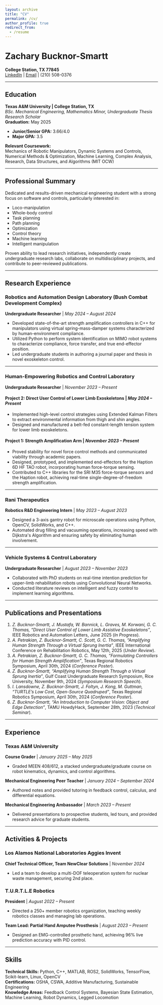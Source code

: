 ```yaml
---
layout: archive
title: "CV"
permalink: /cv/
author_profile: true
redirect_from:
  - /resume
---
```

# Zachary Bucknor-Smartt
**College Station, TX 77845**  
[LinkedIn](https://www.linkedin.com/in/zacharybsmartt/) | [Email](mailto:zacharybsmartt@gmail.com) | (210) 508-0376  

---

## Education
**Texas A&M University | College Station, TX**  
*BSc. Mechanical Engineering, Mathematics Minor, Undergraduate Thesis Research Scholar*  
**Graduation:** May 2025  
- **Junior/Senior GPA:** 3.66/4.0  
- **Major GPA:** 3.5  

**Relevant Coursework:**  
Mechanics of Robotic Manipulators, Dynamic Systems and Controls, Numerical Methods & Optimization, Machine Learning, Complex Analysis, Research, Data Structures, and Algorithms (MIT OCW)

---

## Professional Summary
Dedicated and results-driven mechanical engineering student with a strong focus on software and controls, particularly interested in:
- Loco-manipulation
- Whole-body control
- Task planning
- Path planning
- Optimization
- Control theory
- Machine learning
- Intelligent manipulation  

Proven ability to lead research initiatives, independently create undergraduate research labs, collaborate on multidisciplinary projects, and contribute to peer-reviewed publications.

---

## Research Experience

### Robotics and Automation Design Laboratory (Bush Combat Development Complex)  
**Undergraduate Researcher** | *May 2024 – August 2024*  
- Developed state-of-the-art strength amplification controllers in C++ for manipulators using virtual spring-mass-damper systems characterized by human-environment compliance.  
- Utilized Python to perform system identification on MIMO robot systems to characterize compliance, force transfer, and true end-effector position.  
- Led undergraduate students in authoring a journal paper and thesis in novel exoskeleton control.

---

### Human-Empowering Robotics and Control Laboratory  
**Undergraduate Researcher** | *November 2023 – Present*  

#### Project 2: Direct User Control of Lower Limb Exoskeletons | *May 2024 – Present*  
- Implemented high-level control strategies using Extended Kalman Filters to extract environmental information from thigh and shin angles.  
- Designed and manufactured a belt-fed constant-length tension system for lower limb exoskeletons.  

#### Project 1: Strength Amplification Arm | *November 2023 – Present*  
- Proved stability for novel force control methods and communicated viability through academic papers.  
- Designed, prototyped, and implemented end-effectors for the Haption 6D HF TAO robot, incorporating human force-torque sensing.  
- Contributed to C++ libraries for the SRI M35 force-torque sensors and the Haption robot, achieving real-time single-degree-of-freedom strength amplification.

---

### Rani Therapeutics  
**Robotics R&D Engineering Intern** | *May 2023 – August 2023*  
- Designed a 3-axis gantry robot for microscale operations using Python, OpenCV, SolidWorks, and C++.  
- Automated drug filling and vacuuming operations, increasing speed with Dijkstra's Algorithm and ensuring safety by eliminating human involvement.  

---

### Vehicle Systems & Control Laboratory  
**Undergraduate Researcher** | *August 2023 – November 2023*  
- Collaborated with PhD students on real-time intention prediction for upper-limb rehabilitation robots using Convolutional Neural Networks.  
- Conducted literature reviews on intelligent and fuzzy control to implement learning algorithms.  

---

## Publications and Presentations

1. *Z. Bucknor-Smartt, J. Mustafa, W. Bannick, L. Graves, M. Korwani, G. C. Thomas, “Direct User Control of Lower Limb Assistive Exoskeletons”*, IEEE Robotics and Automation Letters, June 2025 (*In Progress*).  
2. *A. Petrakian, Z. Bucknor-Smartt, C. Scott, G. C. Thomas, “Amplifying Human Strength Through a Virtual Sprung Inertia”*, IEEE International Conference on Rehabilitation Robotics, May 12th, 2025 (*Under Review*).  
3. *A. Petrakian, Z. Bucknor-Smartt, G. C. Thomas, “Formulating Controllers for Human Strength Amplification”*, Texas Regional Robotics Symposium, April 30th, 2024 (*Conference Poster*).  
4. *Z. Bucknor-Smartt, “Amplifying Human Strength Through a Virtual Sprung Inertia”*, Gulf Coast Undergraduate Research Symposium, Rice University, November 9th, 2024 (*Symposium Research Speech*).  
5. *I. Lansdowne, Z. Bucknor-Smartt, J. Foltyn, J. Kong, M. Guttman, “TURTLE’s Low Cost, Open-Source Quadruped”*, Texas Regional Robotics Symposium, April 30th, 2024 (*Conference Poster*).  
6. *Z. Bucknor-Smartt, “An Introduction to Computer Vision: Object and Edge Detection”*, TAMU HowdyHack, September 28th, 2023 (*Technical Seminar*).  

---

## Experience

### Texas A&M University  
**Course Grader** | *January 2025 – May 2025*  
- Graded MEEN 408/612, a stacked undergraduate/graduate course on robot kinematics, dynamics, and control algorithms.  

**Mechanical Engineering Peer Teacher** | *January 2024 – September 2024*  
- Authored notes and provided tutoring in feedback control, calculus, and differential equations.  

**Mechanical Engineering Ambassador** | *March 2023 – Present*  
- Delivered presentations to prospective students, led tours, and provided research advice for graduate students.  

---

## Activities & Projects

### Los Alamos National Laboratories Aggies Invent  
**Chief Technical Officer, Team NewClear Solutions** | *November 2024*  
- Led a team to develop a multi-DOF teleoperation system for nuclear waste management, securing 2nd place.  

### T.U.R.T.L.E Robotics  
**President** | *August 2022 – Present*  
- Directed a 250+ member robotics organization, teaching weekly robotics classes and managing lab operations.  

**Team Lead: Partial Hand Amputee Prosthesis** | *August 2023 – Present*  
- Designed an EMG-controlled prosthetic hand, achieving 96% live prediction accuracy with PID control.  

---

## Skills

**Technical Skills:** Python, C++, MATLAB, ROS2, SolidWorks, TensorFlow, Scikit-learn, Linux, OpenCV  
**Certifications:** OSHA, CSWA, Additive Manufacturing, Sustainable Engineering  
**Knowledge Areas:** Feedback Control Systems, Bayesian State Estimation, Machine Learning, Robot Dynamics, Legged Locomotion  
